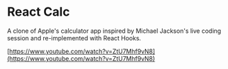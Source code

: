 # React Calc

A clone of Apple's calculator app inspired by Michael Jackson's live coding session and re-implemented with React Hooks. 

[https://www.youtube.com/watch?v=ZtU7Mhf9vN8](https://www.youtube.com/watch?v=ZtU7Mhf9vN8)
